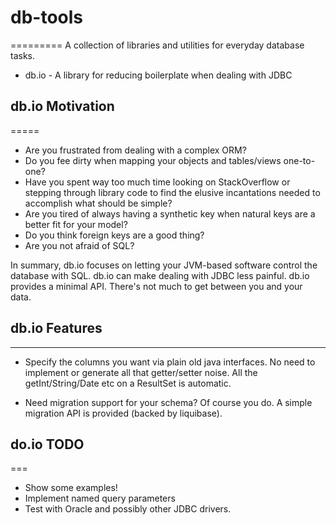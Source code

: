 # db-tools #
=========
A collection of libraries and utilities for everyday database tasks.
* db.io - A library for reducing boilerplate when dealing with JDBC

## db.io Motivation ##
=====
* Are you frustrated from dealing with a complex ORM? 
* Do you fee dirty when mapping your objects
and tables/views one-to-one? 
* Have you spent way too much time looking
on StackOverflow or stepping through library code to find the elusive incantations 
needed to accomplish what should be simple?
* Are you tired of always having a synthetic key when 
natural keys are a better fit for your model? 
* Do you think foreign keys are a good thing? 
* Are you not afraid of SQL? 

In summary, db.io focuses on letting your JVM-based software control the database with SQL.
db.io can make dealing with JDBC less painful. db.io provides a minimal API. 
There's not much to get between you and your data.

## db.io Features ##
---
* Specify the columns you want via plain old java interfaces. No need to
implement or generate all that getter/setter noise. All the getInt/String/Date etc
on a ResultSet is automatic.

* Need migration support for your schema? Of course you do. A simple migration API is 
provided (backed by liquibase).

## do.io TODO ##
===
* Show some examples!
* Implement named query parameters
* Test with Oracle and possibly other JDBC drivers.



